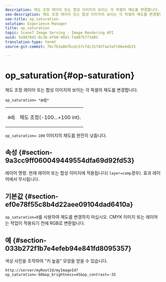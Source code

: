 ```yaml
---
description: 채도 조정 레이어 또는 합성 이미지의 보이는 각 픽셀의 채도를 변경합니다.
seo-description: 채도 조정 레이어 또는 합성 이미지의 보이는 각 픽셀의 채도를 변경합니다.
seo-title: op_saturation
solution: Experience Manager
title: op_saturation
topic: Scene7 Image Serving - Image Rendering API
uuid: 5e987841-0c3b-4f68-96b1-fad8757f3402
translation-type: tm+mt
source-git-commit: 7bc7b3a86fbcdc57cfdc31745fae3afc06e44b15

---
```



# op_saturation{#op-saturation}

채도 조정 레이어 또는 합성 이미지의 보이는 각 픽셀의 채도를 변경합니다.

`op_saturation= *`adj`*`

<table id="simpletable_5F118A28FE674B06A16F6F19C56B4594"> 
 <tr class="strow"> 
  <td class="stentry"> <p><span class="varname"> adj</span> </p> </td> 
  <td class="stentry"> <p>채도 조정(-100...+100 int). </p></td> 
 </tr> 
</table>

`op_saturation=-100` 이미지의 채도를 완전히 낮춥니다.

## 속성 {#section-9a3cc9ff060049449554dfa69d92fd53}

레이어 명령. 현재 레이어 또는 합성 이미지에 적용됩니다( `layer=comp`경우). 효과 레이어에서 무시됩니다.

## 기본값 {#section-ef0e78f55c8b4d22aee09104dad6410a}

`op_saturation=0`를 사용하여 채도를 변경하지 마십시오. CMYK 이미지 또는 레이어는 작업이 적용되기 전에 RGB로 변환됩니다.

## 예 {#section-033b272f1b7e4efeb94e841fd8095357}

색상 사진을 조작하여 &quot;키 높음&quot; 모양을 얻을 수 있습니다.

`http://server/myRootId/myImageId?op_saturation=-60&op_brightness=45&op_contrast=-35`
